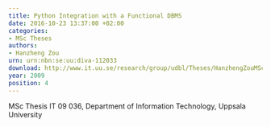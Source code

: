 ```yaml
---
title: Python Integration with a Functional DBMS
date: 2016-10-23 13:37:00 +02:00
categories:
- MSc Theses
authors:
- Hanzheng Zou
urn: urn:nbn:se:uu:diva-112033
download: http://www.it.uu.se/research/group/udbl/Theses/HanzhengZouMSc.pdf
year: 2009
position: 4
---
```


MSc Thesis IT 09 036, Department of Information Technology, Uppsala University
